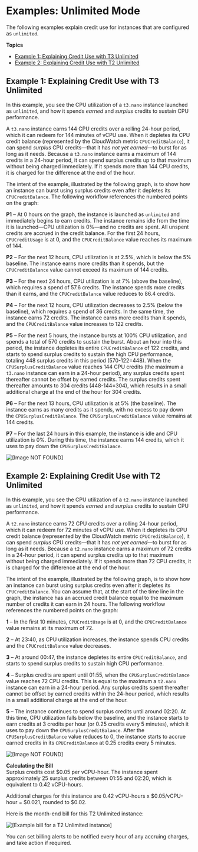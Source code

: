 # Examples: Unlimited Mode<a name="unlimited-mode-examples"></a>

The following examples explain credit use for instances that are configured as `unlimited`\.

**Topics**
+ [Example 1: Explaining Credit Use with T3 Unlimited](#t3_unlimited_example)
+ [Example 2: Explaining Credit Use with T2 Unlimited](#t2_unlimited_example)

## Example 1: Explaining Credit Use with T3 Unlimited<a name="t3_unlimited_example"></a>

In this example, you see the CPU utilization of a `t3.nano` instance launched as `unlimited`, and how it spends *earned* and *surplus* credits to sustain CPU performance\.

A `t3.nano` instance earns 144 CPU credits over a rolling 24\-hour period, which it can redeem for 144 minutes of vCPU use\. When it depletes its CPU credit balance \(represented by the CloudWatch metric `CPUCreditBalance`\), it can spend *surplus* CPU credits—that it has *not yet earned*—to burst for as long as it needs\. Because a `t3.nano` instance earns a maximum of 144 credits in a 24\-hour period, it can spend surplus credits up to that maximum without being charged immediately\. If it spends more than 144 CPU credits, it is charged for the difference at the end of the hour\.

The intent of the example, illustrated by the following graph, is to show how an instance can burst using surplus credits even after it depletes its `CPUCreditBalance`\. The following workflow references the numbered points on the graph:

**P1** – At 0 hours on the graph, the instance is launched as `unlimited` and immediately begins to earn credits\. The instance remains idle from the time it is launched—CPU utilization is 0%—and no credits are spent\. All unspent credits are accrued in the credit balance\. For the first 24 hours, `CPUCreditUsage` is at 0, and the `CPUCreditBalance` value reaches its maximum of 144\.

**P2** – For the next 12 hours, CPU utilization is at 2\.5%, which is below the 5% baseline\. The instance earns more credits than it spends, but the `CPUCreditBalance` value cannot exceed its maximum of 144 credits\.

**P3** – For the next 24 hours, CPU utilization is at 7% \(above the baseline\), which requires a spend of 57\.6 credits\. The instance spends more credits than it earns, and the `CPUCreditBalance` value reduces to 86\.4 credits\.

**P4** – For the next 12 hours, CPU utilization decreases to 2\.5% \(below the baseline\), which requires a spend of 36 credits\. In the same time, the instance earns 72 credits\. The instance earns more credits than it spends, and the `CPUCreditBalance` value increases to 122 credits\.

**P5** – For the next 5 hours, the instance bursts at 100% CPU utilization, and spends a total of 570 credits to sustain the burst\. About an hour into this period, the instance depletes its entire `CPUCreditBalance` of 122 credits, and starts to spend surplus credits to sustain the high CPU performance, totaling 448 surplus credits in this period \(570\-122=448\)\. When the `CPUSurplusCreditBalance` value reaches 144 CPU credits \(the maximum a `t3.nano` instance can earn in a 24\-hour period\), any surplus credits spent thereafter cannot be offset by earned credits\. The surplus credits spent thereafter amounts to 304 credits \(448\-144=304\), which results in a small additional charge at the end of the hour for 304 credits\.

**P6** – For the next 13 hours, CPU utilization is at 5% \(the baseline\)\. The instance earns as many credits as it spends, with no excess to pay down the `CPUSurplusCreditBalance`\. The `CPUSurplusCreditBalance` value remains at 144 credits\.

**P7** – For the last 24 hours in this example, the instance is idle and CPU utilization is 0%\. During this time, the instance earns 144 credits, which it uses to pay down the `CPUSurplusCreditBalance`\.

![\[Image NOT FOUND\]](http://docs.aws.amazon.com/AWSEC2/latest/UserGuide/images/t3_unlimited_graph.png)

## Example 2: Explaining Credit Use with T2 Unlimited<a name="t2_unlimited_example"></a>

In this example, you see the CPU utilization of a `t2.nano` instance launched as `unlimited`, and how it spends *earned* and *surplus* credits to sustain CPU performance\.

A `t2.nano` instance earns 72 CPU credits over a rolling 24\-hour period, which it can redeem for 72 minutes of vCPU use\. When it depletes its CPU credit balance \(represented by the CloudWatch metric `CPUCreditBalance`\), it can spend *surplus* CPU credits—that it has *not yet earned*—to burst for as long as it needs\. Because a `t2.nano` instance earns a maximum of 72 credits in a 24\-hour period, it can spend surplus credits up to that maximum without being charged immediately\. If it spends more than 72 CPU credits, it is charged for the difference at the end of the hour\.

The intent of the example, illustrated by the following graph, is to show how an instance can burst using surplus credits even after it depletes its `CPUCreditBalance`\. You can assume that, at the start of the time line in the graph, the instance has an accrued credit balance equal to the maximum number of credits it can earn in 24 hours\. The following workflow references the numbered points on the graph: 

**1** – In the first 10 minutes, `CPUCreditUsage` is at 0, and the `CPUCreditBalance` value remains at its maximum of 72\.

**2** – At 23:40, as CPU utilization increases, the instance spends CPU credits and the `CPUCreditBalance` value decreases\.

**3** – At around 00:47, the instance depletes its entire `CPUCreditBalance`, and starts to spend surplus credits to sustain high CPU performance\.

**4** – Surplus credits are spent until 01:55, when the `CPUSurplusCreditBalance` value reaches 72 CPU credits\. This is equal to the maximum a `t2.nano` instance can earn in a 24\-hour period\. Any surplus credits spent thereafter cannot be offset by earned credits within the 24\-hour period, which results in a small additional charge at the end of the hour\.

**5** – The instance continues to spend surplus credits until around 02:20\. At this time, CPU utilization falls below the baseline, and the instance starts to earn credits at 3 credits per hour \(or 0\.25 credits every 5 minutes\), which it uses to pay down the `CPUSurplusCreditBalance`\. After the `CPUSurplusCreditBalance` value reduces to 0, the instance starts to accrue earned credits in its `CPUCreditBalance` at 0\.25 credits every 5 minutes\.

![\[Image NOT FOUND\]](http://docs.aws.amazon.com/AWSEC2/latest/UserGuide/images/t2_unlimited_graph.png)

**Calculating the Bill**  
Surplus credits cost $0\.05 per vCPU\-hour\. The instance spent approximately 25 surplus credits between 01:55 and 02:20, which is equivalent to 0\.42 vCPU\-hours\.

Additional charges for this instance are 0\.42 vCPU\-hours x $0\.05/vCPU\-hour = $0\.021, rounded to $0\.02\.

Here is the month\-end bill for this T2 Unlimited instance:

![\[Example bill for a T2 Unlimited instance\]](http://docs.aws.amazon.com/AWSEC2/latest/UserGuide/images/t2_unlimited_bill_linux.png)

You can set billing alerts to be notified every hour of any accruing charges, and take action if required\.